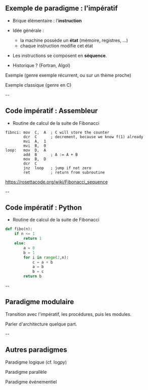 ## Exemple de paradigme : l'impératif

* Brique élémentaire : l'**instruction**

* Idée générale :
  - la machine possède un **état** (mémoire, registres, &hellip;)
  - chaque instruction modifie cet état

* Les instructions se composent en **séquence**.

* Historique ? (Fortran, Algol)

Exemple (genre exemple récurrent, ou sur un thème proche)

Exemple classique (genre en C)

--

## Code impératif : Assembleur

- Routine de calcul de la suite de Fibonacci

```x86asm
fibnci: mov  C,  A  ; C will store the counter
        dcr  C      ; decrement, because we know f(1) already
        mvi  A,  1
        mvi  B,  0
loop:   mov  D,  A
        add  B      ; A := A + B
        mov  B,  D
        dcr  C
        jnz  loop   ; jump if not zero
        ret         ; return from subroutine
```

https://rosettacode.org/wiki/Fibonacci_sequence

--

## Code impératif : Python

- Routine de calcul de la suite de Fibonacci

```python
def fibo(n):
	if n <= 1
        return 1
    else:
	    a = 0
		b = 1
        for i in range(2,n):
            c = a + b
            a = b
            b = c
        return b
```

--

## Paradigme modulaire

Transition avec l'impératif, les procédures, puis les modules.

Parler d'architecture quelque part.

--

## Autres paradigmes

Paradigme logique (cf. logpy)

Paradigme parallèle

Paradigme événementiel
